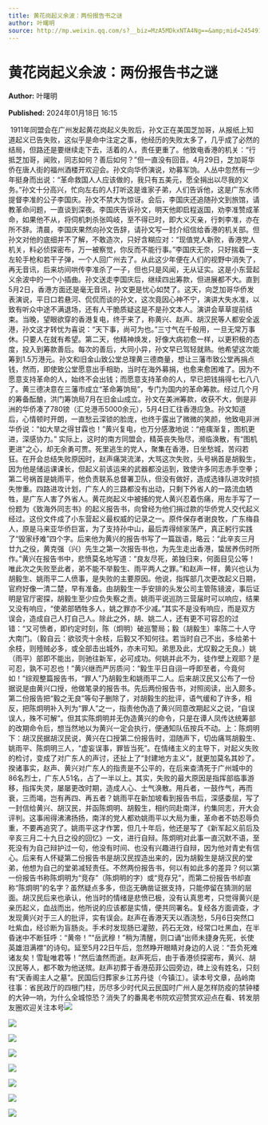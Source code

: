 ```yaml
---
title: 黄花岗起义余波：两份报告书之谜
author: 叶曙明
source: http://mp.weixin.qq.com/s?__biz=MzA5MDkxNTA4Ng==&amp;mid=2454914594&amp;idx=1&amp;sn=8e76eae8820658c88e1ef8d93a35ad19&amp;chksm=87a3ce43b0d447551af9f88e91be64e158f2901c50a54db0c6193f783b3008b1f25a236b2834&poc_token=HJ_Do2ejHyO-wNZGG8Q1S8FdPgy1YBBEob-nUEme
---
```


# 黄花岗起义余波：两份报告书之谜

**Author:** 叶曙明

**Published:** 2024年01月18日 16:15

 1911年同盟会在广州发起黄花岗起义失败后，孙文正在美国芝加哥，从报纸上知道起义已告失败，这似乎是命中注定之事，他经历的失败太多了，几乎成了必然的结局，但路还是要继续走下去，活着的人，责任更重了。他致电香港的机关：“行抵芝加哥，闻败，同志如何？善后如何？”但一直没有回音。4月29日，芝加哥华侨在唐人街的福州酒楼开欢迎会。孙文向华侨演说，劝募军饷。人丛中忽然有一少年挺身而出说：“革命救国人人应该做的，我只有五美元，愿全捐出以尽我的义务。”孙文十分高兴，忙向左右的人打听这是谁家子弟，人们告诉他，这是广东水师提督李准的公子李国庆。孙文不禁大为惊讶。会后，李国庆还追随孙文到旅馆，请教革命问题，一直谈到深夜。李国庆告诉孙文，明天他即启程返国，劝李准赞成革命，如果他不从，将伺机刺杀张鸣岐，至不得已时，即大义灭亲，行刺李准，亦在所不辞。清晨，李国庆果然向孙文告辞，请孙文写一封介绍信给香港的机关部。但孙文对他的底细并不了解，不敢造次，只好含糊应对：“现值党人新败，香港党人机关，料必侦探密布，万一被察觉，你反而不能行事。”李国庆无奈，只好揣着一支左轮手枪和若干子弹，一个人回广州去了。从此这少年便在人们的视野中消失了，再无音讯，后来坊间哄传李准杀了一子，但也只是风闻，无从证实。这是小东营起义余波中的一个小插曲。孙文送走李国庆后，继续四出筹款，但进展都不大。直到5月2日，香港方面还是毫无音讯，孙文更是忧心如焚了。这天，向芝加哥华侨发表演说，平日口若悬河、侃侃而谈的孙文，这次竟因心神不宁，演讲大失水准，以致有听众中途不满退场，还有人干脆质疑这是不是孙文本人。演讲会草草提前结束。当晚，望眼欲穿的香港复电，终于来了，称黄兴、赵声、胡汉民等人都安全返港，孙文这才转忧为喜说：“天下事，尚可为也。”三寸气在千般用，一旦无常万事休。只要人在就有希望。第二天，他精神焕发，好像大病初愈一样，以更积极的态度，投入到筹款善后。每次的善后，大同小异，孙文早已驾轻就熟。他希望这次能筹到1.5万港元。孙文和旧金山致公堂总理黄三德商量，想让三藩市致公堂再捐点钱，然而，即使致公堂愿意出手相助，当时在海外募捐，也愈来愈困难了。因为不愿意支持革命的人，始终不会出钱；而愿意支持革命的人，早已把钱捐得七七八八了。黄三德决意在三藩市成立“革命筹饷局”，专门为国内的革命筹款。经过几个月的筹备酝酿，洪门筹饷局7月在旧金山成立。孙文在美洲筹款，收获不大，倒是非洲的华侨凑了780镑（汇兑港币5000余元），5月4日汇往香港应急。孙文知道后，心情顿时开朗，一直愁云深锁的脸庞，也终于露出了微微的笑颜，他致电非洲华侨说：“如大旱之得甘霖也！”黄兴复电，也万分感激地说：“疮痍渐复，图机更进，深感协力。” 实际上，这时的南方同盟会，精英丧失殆尽，濒临涣散，有“图机更进”之心，却无余勇可贾。死里逃生的党人，聚集在香港，日坐愁城，苦闷若狂。在开会总结失败原因时，赵声痛哭流涕，大骂这次失败，头号祸首是胡毅生，因为他是储运课课长，但起义前该运来的武器都没运到，致使许多同志赤手空拳；第二号祸首是姚雨平，他负责联系总督署卫队，但没有做好，造成选锋队进攻时损失惨重。四路进攻计划，广东人的三路都没有出动，只剩下外省人的一路流血牺牲，是广东人害了外省人。黄花岗起义中被捕的党人黄兴忍着伤痛，用左手写了一份题为《致海外同志书》的起义报告书，向曾经为他们捐过款的华侨党人交代起义经过。这份文件成了小东营起义最权威的记录之一。原件保存者谢良牧，广东梅县人，原是马来亚华侨巨富，为了支持孙中山，最后弄得倾家荡产，真正躬行实践了“毁家纾难”四个字。后来他为黄兴的报告书写了一篇跋语，略云：“此辛亥三月廿九之役，黄克强（兴）先生之第一次报告书也，为先生走出香港，蛰居养伤时所作。”黄兴在报告书中，悲愤莫名地写道：“良友尽死，弟独归来，何面目见公等！唯此次之失败至此者，弟不能不举毅生、雨平两人之罪。”和赵声一样，黄兴也认为胡毅生、姚雨平二人偾事，是失败的主要原因。他说，指挥部几次更改起义日期，官府好像一清二楚，早有准备。由胡毅生一手安排的头发公司主管陈镜波，事后证明是官厅密探，胡毅生至少应负失察之责。姚雨平说巡防三营届时可以响应，结果又没有响应，“使弟部牺牲多人，姚之罪亦不少减。”其实不是没有响应，而是双方误会，造成自己人打自己人。除此之外，胡、姚二人，还有更不可容忍的过错：“又可愤者，即约定时刻，陈（炯明）破巡警局；毅（胡毅生）率陈二十人守大南门。（毅自云：欲驳壳十余枝，后毅又不知何往。若当时自己不出，多给弟十余枝，则殪贼必多，或全部击出城外，亦未可知。弟思及此，尤叹毅之无良。）姚（雨平）部即不能出，则驰往新军，必可成功。何姚并此不为，徒作壁上观耶？是可忍，孰不可忍也！”黄兴继而严厉质问：“毅生平日自诩一呼即至者，今竟何如！”综观整篇报告书，“罪人”乃胡毅生和姚雨平二人。后来胡汉民又公布了一份据说是由黄兴口授，他做笔录的报告书。先后两份报告书，对照阅读，出入颇多。第二份报告把“毅之无良”等句子删除了，对胡毅生的批评，语气缓和了许多，相反，把陈炯明补入列为“罪人”之一，指责他伪造了黄兴同意改期起义之说，“自误误人，殊不可解”。但其实陈炯明并无伪造黄兴的命令，只是在谭人凤传达统筹部的改期命令后，想当然地以为黄兴一定会执行，便通知队伍按兵不动。上：陈炯明下：胡汉民据胡汉民说，黄兴在口授第二份报告时，泪随声下，切齿痛骂胡毅生、姚雨平、陈炯明三人，“虚妄误事，罪皆当死”。在情绪主义的主导下，对起义失败的检讨，变成了对广东人的声讨，还扯上了“封建地方主义”，就更加莫名其妙了。揆诸事实，赵声、黄兴对广东人的指责是不公平的，在后来查清死于广州城中的86名烈士，广东人51名，占了一半以上。其实，失败的最大原因是指挥部临事游移，指挥失灵，屡屡更改时期，造成人心、士气涣散。用兵者，一鼓作气，再而衰，三而竭，岂有再四、再五者？姚雨平在新加坡看到报告书后，深感委屈，写了一封信给黄兴、胡汉民，并函陈炯明、胡毅生，相约同赴南洋，约集同志，开大会评判。这事闹得沸沸扬扬，南洋的党人都劝姚雨平以大局为重，革命者不妨忍辱负重，不要再追究了。姚雨平这才作罢，但几十年后，他还是写了《新军起义前后及辛亥三月二十九日之役的回忆》一文，进行自辩。陈炯明对此事一直沉默不语，至死没有为自己辩护过一句，他没有时间、也没有兴趣进行自辩，因为他对青史有信心。后来有人怀疑第二份报告书是胡汉民捏造出来的，因为胡毅生是胡汉民的堂弟，他想为自己的堂弟减轻责任。不然两份报告书，何以有如此多的差异？何以第一份报告书称陈炯明为“竞存”（陈炯明的字）或“竞存兄”，而第二份报告书却直称“陈炯明”的名字？虽然疑点多多，但迄无确凿证据支持，只能停留在猜测的层面。胡汉民后来也承认，他当时的情绪是悲愤已极，没有认真思考，只觉得黄兴是亲历起义，血战而出，他所说的应该都是实情，便共同署名。复经各方面调查，才发现黄兴对于三人的批评，实有误会。赵声在香港天天以酒浇愁，5月6日突然口吐紫血，经诊断为盲肠炎。手术时发现肠已灌脓，药石无效，经常口吐黑血，在半昏迷中不断狂呼：“黄帝！”“岳武穆！”稍为清醒，则口诵“出师未捷身先死，长使英雄泪满襟”的诗句。延至5月22日午后，忽然睁开眼睛对身边的人说：“吾负死难诸友矣！雪耻唯君等！”然后溘然而逝。赵声死后，由于香港侦探密布，黄兴、胡汉民等人，都不敢为他送殡。赵声初葬于香港茄菲公园旁边，碑上没有姓名，只刻有“天香阁主人之墓”。民国后归葬家乡江苏丹徒（今镇江）。读本号文章，品岭南往事：省民政厅的四根门柱，历尽多少时代风云民国时广州人是怎样防疫的禁钟楼的大钟一响，为什么全城惊恐？消失了的番禺老书院欢迎赞赏欢迎点在看、转发朋友圈欢迎关注本号![](https://mmbiz.qpic.cn/mmbiz_jpg/PJWG74pLsMayvR1AyLpp1OwsWXJhmAMu6hEnyJ4hyVxh2jeFxNGwngJfdXCj1cuXFPwvvJjPH1NhDydQF15CRA/640?wx_fmt=jpeg)

![](https://mmbiz.qpic.cn/mmbiz_jpg/PJWG74pLsMbfEhYXBRyX4uB0ZkDB2KmzntSugqeo8PLAcvttvTMCcJiatLs3yXHBk34RrdibibSlJItYzMHu4vYhg/640)

![](https://mmbiz.qpic.cn/mmbiz_jpg/PJWG74pLsMbfEhYXBRyX4uB0ZkDB2Kmzd4BQbMocr2BcxgvrxRO1F7xrJOPg6Av4uHyMOLVL1HVdEse1WHPn8A/640)

![](https://mmbiz.qpic.cn/mmbiz_jpg/PJWG74pLsMbfEhYXBRyX4uB0ZkDB2KmzkSbpD9FLcDhUicdqqUEVQlNiaQEMSCRGwHfxUaoJddvXj2NHChdGJLuQ/640)

![](https://mmbiz.qpic.cn/mmbiz_jpg/PJWG74pLsMbfEhYXBRyX4uB0ZkDB2KmzRnS32lTI9XcHK6SFWSgkBo52CsCVLGH8mUvbppibduyzC6M5xzaZPPA/640)

![](https://mmbiz.qpic.cn/mmbiz_gif/PJWG74pLsMayvR1AyLpp1OwsWXJhmAMusfs1pQabdPdhBk4997RJ6orCd8NJIkE6QtgAQLO9aEydzZrVqqk7ew/640?wx_fmt=gif&wxfrom=5&wx_lazy=1)

![](https://mmbiz.qpic.cn/mmbiz_jpg/PJWG74pLsMZW3Aw2JDzTfsKiankEa5vzfYXvfGciaBdWgpvITsLiaXWe997V7gXqibMVQBgGniamyKjZC5HHQTgCicgQ/640?wx_fmt=jpeg&wxfrom=5&wx_lazy=1&wx_co=1)

![](https://mmbiz.qpic.cn/mmbiz_png/PJWG74pLsMbxzxSWsbSxWa401icEeDUWiawxAxbdgTq3LmtribGicfmgEgabFONInhdrQRwY9Y4pmxRGlAoaQAaMDA/640?wx_fmt=jpeg&wxfrom=5&wx_lazy=1&wx_co=1)



